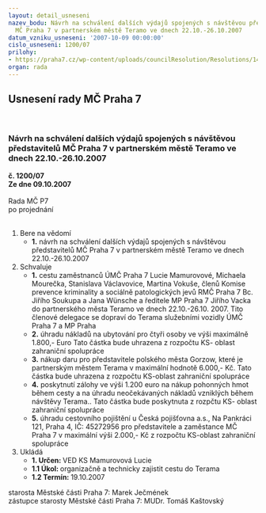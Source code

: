 ```yaml
---
layout: detail_usneseni
nazev_bodu: Návrh na schválení dalších výdajů spojených s návštěvou představitelů
  MČ Praha 7 v partnerském městě Teramo ve dnech 22.10.-26.10.2007
datum_vzniku_usneseni: '2007-10-09 00:00:00'
cislo_usneseni: 1200/07
prilohy:
- https://praha7.cz/wp-content/uploads/councilResolution/Resolutions/14694/49-usnesen%c3%ad_%c4%8d._114207-r.doc
organ: rada
---
```

<div id="ucUsn_pList" class="usn">
	<span><h2>Usnesení rady MČ Praha 7 </h2>
<br></span><div class="standBody">
<span><h3>Návrh na schválení dalších výdajů spojených s návštěvou představitelů MČ Praha 7 v partnerském městě Teramo ve dnech 22.10.-26.10.2007</h3></span><div class="center">
		<strong>č. 1200/07</strong><br>
	</div>
<div class="center">
		<strong>Ze dne 09.10.2007</strong><br><br>
	</div>Rada MČ P7<br> po projednání<br><br><ol>
<li>Bere na vědomí<ul><li>
<strong>1.</strong> návrh na schválení dalších výdajů spojených s návštěvou představitelů MČ Praha 7 v partnerském městě Teramo ve dnech 22.10.-26.10.2007</li></ul>
</li>
<li>Schvaluje<ul>
<li>
<strong>1.</strong> cestu zaměstnanců ÚMČ Praha 7 Lucie Mamurovové, Michaela Mourečka, Stanislava Václavovice, Martina Vokuše, členů Komise prevence kriminality a sociálně patologických jevů RMČ Praha 7 Bc. Jiřího Soukupa a Jana Wünsche a ředitele MP Praha 7 Jiřího Vacka do partnerského města Teramo ve dnech 22.10.-26.10. 2007. Tito  členové delegace se dopraví do Terama služebními vozidly ÚMČ Praha 7 a  MP Praha       </li>
<li>
<strong>2.</strong> úhradu nákladů na ubytování pro čtyři osoby  ve výši maximálně 1.800,- Euro Tato částka bude uhrazena z rozpočtu KS- oblast zahraniční spolupráce      </li>
<li>
<strong>3.</strong> nákup daru pro představitele polského města Gorzow, které je partnerským městem Terama v maximální hodnotě 6.000,- Kč. Tato částka bude uhrazena z rozpočtu KS-oblast zahraniční spolupráce </li>
<li>
<strong>4.</strong> poskytnutí zálohy ve výši 1.200 euro na nákup pohonných hmot během cesty a na úhradu neočekávaných nákladů vzniklých během návštěvy Terama.. Tato částka bude poskytnuta z rozpčtu KS- oblast zahraniční spolupráce </li>
<li>
<strong>5.</strong> úhradu cestovního pojištění u Česká pojišťovna a.s., Na Pankráci 121, Praha 4, IČ: 45272956 pro představitele a zaměstance MČ Praha 7 v maximální výši 2.000,- Kč z rozpočtu KS-oblast zahraniční spolupráce   </li>
</ul>
</li>
<li>Ukládá<ul>
<li>
<strong>1. Určen: </strong>VED KS Mamurovová Lucie</li>
<li>
<strong>1.1 Úkol: </strong>organizačně a technicky zajistit cestu do Terama </li>
<li>
<strong>1.2 Termín: </strong>19.10.2007</li>
</ul>
</li>
</ol>starosta Městské části Praha 7: Marek Ječmének<br>zástupce starosty Městské části Praha 7: MUDr. Tomáš Kaštovský 
</div>
</div>